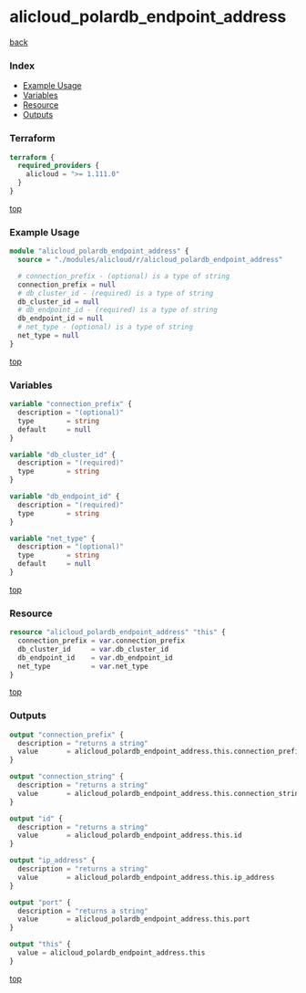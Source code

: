 # alicloud_polardb_endpoint_address

[back](../alicloud.md)

### Index

- [Example Usage](#example-usage)
- [Variables](#variables)
- [Resource](#resource)
- [Outputs](#outputs)

### Terraform

```terraform
terraform {
  required_providers {
    alicloud = ">= 1.111.0"
  }
}
```

[top](#index)

### Example Usage

```terraform
module "alicloud_polardb_endpoint_address" {
  source = "./modules/alicloud/r/alicloud_polardb_endpoint_address"

  # connection_prefix - (optional) is a type of string
  connection_prefix = null
  # db_cluster_id - (required) is a type of string
  db_cluster_id = null
  # db_endpoint_id - (required) is a type of string
  db_endpoint_id = null
  # net_type - (optional) is a type of string
  net_type = null
}
```

[top](#index)

### Variables

```terraform
variable "connection_prefix" {
  description = "(optional)"
  type        = string
  default     = null
}

variable "db_cluster_id" {
  description = "(required)"
  type        = string
}

variable "db_endpoint_id" {
  description = "(required)"
  type        = string
}

variable "net_type" {
  description = "(optional)"
  type        = string
  default     = null
}
```

[top](#index)

### Resource

```terraform
resource "alicloud_polardb_endpoint_address" "this" {
  connection_prefix = var.connection_prefix
  db_cluster_id     = var.db_cluster_id
  db_endpoint_id    = var.db_endpoint_id
  net_type          = var.net_type
}
```

[top](#index)

### Outputs

```terraform
output "connection_prefix" {
  description = "returns a string"
  value       = alicloud_polardb_endpoint_address.this.connection_prefix
}

output "connection_string" {
  description = "returns a string"
  value       = alicloud_polardb_endpoint_address.this.connection_string
}

output "id" {
  description = "returns a string"
  value       = alicloud_polardb_endpoint_address.this.id
}

output "ip_address" {
  description = "returns a string"
  value       = alicloud_polardb_endpoint_address.this.ip_address
}

output "port" {
  description = "returns a string"
  value       = alicloud_polardb_endpoint_address.this.port
}

output "this" {
  value = alicloud_polardb_endpoint_address.this
}
```

[top](#index)
